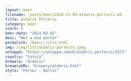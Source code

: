 ```yaml
---
layout: beer
filename: _posts/beer/2016-11-09-aldaris-porteris.md
title: Aldaris Porteris
category: beer
score: 6
beer-date: "2014-03-01"
desc: "Not a bad porter"
permalink: /beer/:title.html
img: /img/list/aldaris-porteris.jpeg
untappd: "https://untappd.com/b/aldaris-porteris/3573"
country: "Latvia"
brewery: "Aldaris"
breweryURL: "brewery/aldaris.html"
style: "Porter - Baltic"
---
```

